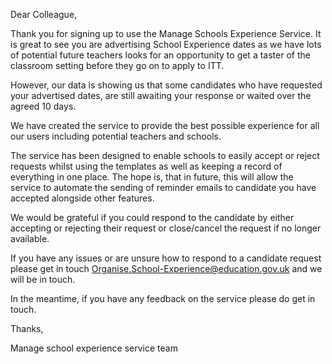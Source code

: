 Dear Colleague,

Thank you for signing up to use the Manage Schools Experience Service. It is great to see you are advertising School Experience dates as we have lots of potential future teachers looks for an opportunity to get a taster of the classroom setting before they go on to apply to ITT.

However, our data is showing us that some candidates who have requested your advertised dates, are still awaiting your response or waited over the agreed 10 days.

We have created the service to provide the best possible experience for all our users including potential teachers and schools. 

The service has been designed to enable schools to easily accept or reject requests whilst using the templates as well as keeping a record of everything in one place. The hope is, that in future, this will allow the service to automate the sending of reminder emails to candidate you have accepted alongside other features.

We would be grateful if you could respond to the candidate by either accepting or rejecting their request or close/cancel the request if no longer available. 

If you have any issues or are unsure how to respond to a candidate request please get in touch Organise.School-Experience@education.gov.uk and we will be in touch. 

In the meantime, if you have any feedback on the service please do get in touch.

Thanks,

Manage school experience service team